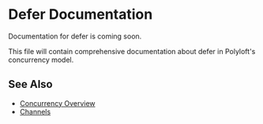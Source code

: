 # Defer Documentation

Documentation for defer is coming soon.

This file will contain comprehensive documentation about defer in Polyloft's concurrency model.

## See Also

- [Concurrency Overview](overview.md)
- [Channels](channels.md)
